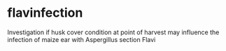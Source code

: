 # flavinfection
Investigation if husk cover condition at point of harvest may influence the infection of maize ear with Aspergillus section Flavi
